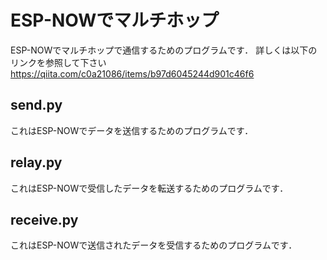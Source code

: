 # ESP-NOWでマルチホップ
ESP-NOWでマルチホップで通信するためのプログラムです．
詳しくは以下のリンクを参照して下さい
https://qiita.com/c0a21086/items/b97d6045244d901c46f6
## send.py
これはESP-NOWでデータを送信するためのプログラムです．
## relay.py
これはESP-NOWで受信したデータを転送するためのプログラムです．
## receive.py
これはESP-NOWで送信されたデータを受信するためのプログラムです．
